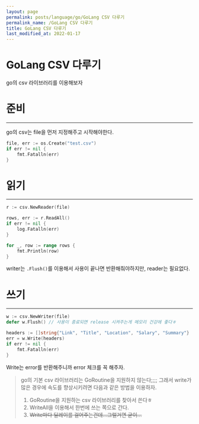 ```yaml
---
layout: page
permalink: posts/language/go/GoLang CSV 다루기
permalink_name: /GoLang CSV 다루기
title: GoLang CSV 다루기
last_modified_at: 2022-01-17
---
```



# GoLang CSV 다루기

go의 csv 라이브러리를 이용해보자

# 준비

---

go의 csv는 file을 먼저 지정해주고 시작해야한다.

```go
file, err := os.Create("test.csv")
if err != nil {
	fmt.Fatalln(err)
}
```

# 읽기

---

```go
r := csv.NewReader(file)

rows, err := r.ReadAll()
if err != nil {
	log.Fatalln(err)
}

for _, row := range rows {
	fmt.Println(row)
}
```

writer는 `.Flush()`를 이용해서 사용이 끝나면 반환해줘야하지만, reader는 필요없다.

# 쓰기

---

```go
w := csv.NewWriter(file)
defer w.Flush() // 사용이 종료되면 release 시켜주는게 메모리 건강에 좋다ㅎ

headers := []string{"Link", "Title", "Location", "Salary", "Summary"}
err = w.Write(headers)
if err != nil {
	fmt.Fatalln(err)
}
```

Write는 error를 반환해주니까 error 체크를 꼭 해주자.

> go의 기본 csv 라이브러리는 GoRoutine을 지원하지 않는다;;;;
그래서 write가 많은 경우에 속도를 향상시키려면 다음과 같은 방법을 이용하자.
> 
> 1. GoRoutine을 지원하는 csv 라이브러리를 찾아서 쓴다ㅎ
> 2. WriteAll을 이용해서 한번에 쓰는 쪽으로 간다.
> 3. ~~Write마다 딜레이를 걸어주는건데...그럴거면 굳이...~~
> 